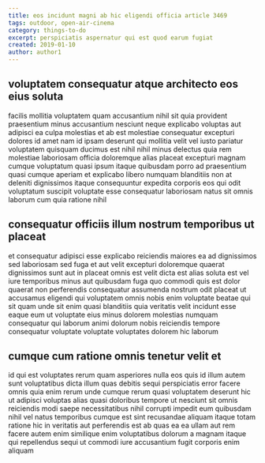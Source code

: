 ```yaml
---
title: eos incidunt magni ab hic eligendi officia article 3469
tags: outdoor, open-air-cinema
category: things-to-do
excerpt: perspiciatis aspernatur qui est quod earum fugiat
created: 2019-01-10
author: author1
---
```


## voluptatem consequatur atque architecto eos eius soluta

facilis mollitia voluptatem quam accusantium nihil sit quia provident praesentium minus accusantium nesciunt neque explicabo voluptas aut adipisci ea culpa molestias et ab est molestiae consequatur excepturi dolores id amet nam id ipsam deserunt qui mollitia velit vel iusto pariatur voluptatem quisquam ducimus est nihil nihil minus delectus quia rem molestiae laboriosam officia doloremque alias placeat excepturi magnam cumque voluptatum quasi ipsum itaque quibusdam porro ad praesentium quasi cumque aperiam et explicabo libero numquam blanditiis non at deleniti dignissimos itaque consequuntur expedita corporis eos qui odit voluptatum suscipit voluptate esse consequatur laboriosam natus sit omnis laborum cum quia ratione nihil

## consequatur officiis illum nostrum temporibus ut placeat

et consequatur adipisci esse explicabo reiciendis maiores ea ad dignissimos sed laboriosam sed fuga et aut velit excepturi doloremque quaerat dignissimos sunt aut in placeat omnis est velit dicta est alias soluta est vel iure temporibus minus aut quibusdam fuga quo commodi quis est dolor quaerat non perferendis consequatur assumenda nostrum odit placeat ut accusamus eligendi qui voluptatem omnis nobis enim voluptate beatae qui sit quam unde sit enim quasi blanditiis quia veritatis velit incidunt esse eaque eum ut voluptate eius minus dolorem molestias numquam consequatur qui laborum animi dolorum nobis reiciendis tempore consequatur voluptate voluptate voluptates dolorem hic laborum

## cumque cum ratione omnis tenetur velit et

id qui est voluptates rerum quam asperiores nulla eos quis id illum autem sunt voluptatibus dicta illum quas debitis sequi perspiciatis error facere omnis quia enim rerum unde cumque rerum quasi voluptatem deserunt hic ut adipisci voluptas alias quasi doloribus tempore ut nesciunt sit omnis reiciendis modi saepe necessitatibus nihil corrupti impedit eum quibusdam nihil vel natus temporibus cumque est sint recusandae aliquam itaque totam ratione hic in veritatis aut perferendis est ab quas ea ea ullam aut rem facere autem enim similique enim voluptatibus dolorum a magnam itaque qui repellendus sequi ut commodi iure accusantium fugit corporis enim aliquam
